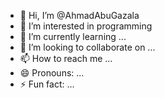 - 👋 Hi, I’m @AhmadAbuGazala
- 👀 I’m interested in programming
- 🌱 I’m currently learning ...
- 💞️ I’m looking to collaborate on ...
- 📫 How to reach me ...
- 😄 Pronouns: ...
- ⚡ Fun fact: ...

<!---
AhmadAbuGazala/AhmadAbuGazala is a ✨ special ✨ repository because its `README.md` (this file) appears on your GitHub profile.
You can click the Preview link to take a look at your changes.
--->
